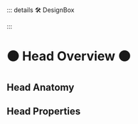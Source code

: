 ::: details 🛠 DesignBox



:::

# 🟠 <move>Head Overview </move>🟠

## Head Anatomy

## Head Properties